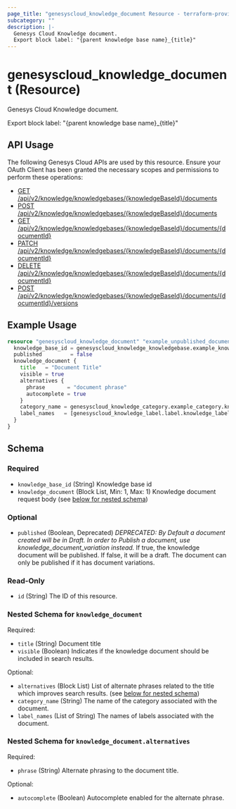 ```yaml
---
page_title: "genesyscloud_knowledge_document Resource - terraform-provider-genesyscloud"
subcategory: ""
description: |-
  Genesys Cloud Knowledge document.
  Export block label: "{parent knowledge base name}_{title}"
---
```

# genesyscloud_knowledge_document (Resource)

Genesys Cloud Knowledge document.

Export block label: "{parent knowledge base name}_{title}"

## API Usage
The following Genesys Cloud APIs are used by this resource. Ensure your OAuth Client has been granted the necessary scopes and permissions to perform these operations:

* [GET /api/v2/knowledge/knowledgebases/{knowledgeBaseId}/documents](https://developer.genesys.cloud/devapps/api-explorer#get-api-v2-knowledge-knowledgebases--knowledgeBaseId--documents)
* [POST /api/v2/knowledge/knowledgebases/{knowledgeBaseId}/documents](https://developer.genesys.cloud/devapps/api-explorer#post-api-v2-knowledge-knowledgebases--knowledgeBaseId--documents)
* [GET /api/v2/knowledge/knowledgebases/{knowledgeBaseId}/documents/{documentId}](https://developer.genesys.cloud/devapps/api-explorer#get-api-v2-knowledge-knowledgebases--knowledgeBaseId--documents--documentId-)
* [PATCH /api/v2/knowledge/knowledgebases/{knowledgeBaseId}/documents/{documentId}](https://developer.genesys.cloud/devapps/api-explorer#patch-api-v2-knowledge-knowledgebases--knowledgeBaseId--documents--documentId-)
* [DELETE /api/v2/knowledge/knowledgebases/{knowledgeBaseId}/documents/{documentId}](https://developer.genesys.cloud/devapps/api-explorer#delete-api-v2-knowledge-knowledgebases--knowledgeBaseId--documents--documentId-)
* [POST /api/v2/knowledge/knowledgebases/{knowledgeBaseId}/documents/{documentId}/versions](https://developer.genesys.cloud/devapps/api-explorer#post-api-v2-knowledge-knowledgebases--knowledgeBaseId--documents--documentId--versions)

## Example Usage

```terraform
resource "genesyscloud_knowledge_document" "example_unpublished_document" {
  knowledge_base_id = genesyscloud_knowledge_knowledgebase.example_knowledgebase.id
  published         = false
  knowledge_document {
    title   = "Document Title"
    visible = true
    alternatives {
      phrase       = "document phrase"
      autocomplete = true
    }
    category_name = genesyscloud_knowledge_category.example_category.knowledge_category[0].name
    label_names   = [genesyscloud_knowledge_label.label.knowledge_label[0].name]
  }
}
```

<!-- schema generated by tfplugindocs -->
## Schema

### Required

- `knowledge_base_id` (String) Knowledge base id
- `knowledge_document` (Block List, Min: 1, Max: 1) Knowledge document request body (see [below for nested schema](#nestedblock--knowledge_document))

### Optional

- `published` (Boolean, Deprecated) *DEPRECATED: By Default a document created will be in Draft. In order to Publish a document, use knowledge_document_variation instead.* If true, the knowledge document will be published. If false, it will be a draft. The document can only be published if it has document variations.

### Read-Only

- `id` (String) The ID of this resource.

<a id="nestedblock--knowledge_document"></a>
### Nested Schema for `knowledge_document`

Required:

- `title` (String) Document title
- `visible` (Boolean) Indicates if the knowledge document should be included in search results.

Optional:

- `alternatives` (Block List) List of alternate phrases related to the title which improves search results. (see [below for nested schema](#nestedblock--knowledge_document--alternatives))
- `category_name` (String) The name of the category associated with the document.
- `label_names` (List of String) The names of labels associated with the document.

<a id="nestedblock--knowledge_document--alternatives"></a>
### Nested Schema for `knowledge_document.alternatives`

Required:

- `phrase` (String) Alternate phrasing to the document title.

Optional:

- `autocomplete` (Boolean) Autocomplete enabled for the alternate phrase.

